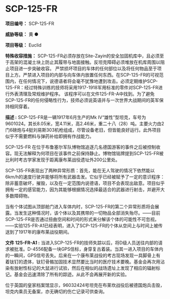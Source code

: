 # SCP-125-FR

**项目编号：**  SCP-125-FR

**威胁等级：**  黄 ●

**项目等级：**  Euclid

**特殊收容措施：**  SCP-125-FR必须存放在Site-Zayin的安全加固机库中，且必须至于高架的混凝土块上防止其履带与地面接触。反坦克障碍必须堆放在机库周围以阻止项目进一步突破收容。
严禁损坏项目的车体的任何部位以及将任何物品至于项目上方。严禁进入项目的内部与向车体内放置任何东西。在SCP-125-FR的可视范围内，在任何情况下，说德语者将会毫不犹豫地遭到攻击。必须定期维护SCP-125-FR：经过特殊训练的技师将采用1917-1918军用标准的零件对SCP-125-FR进行外表清理及常规维护程序。 该程序可以在文件125-FR-A中找到。为了避免SCP-125-FR的任何侵略性行为，技师必须说英语并与一次世界大战期间的英军保持相同穿着。

**描述 :**  SCP-125-FR是一辆1917年6月生产的Mk IV“雄性”型坦克，车号为9601024。其长8.05米，宽4.11米，高2.46米，重二十八（28）吨。主要火力由2门6磅炮与4挺刘易斯303机枪组成，尽管设备老旧，但皆能良好运行。此外项目似乎不需要燃料与弹药补给即拥有作战能力。

SCP-125-FR 在位于布鲁塞尔军队博物馆追逐几名德国游客的事件之后被控制收容。现无法解释为何项目在该事件之前保持静止。博物馆铭牌提到SCP-125-FR被比利时考古学家发现于距离康布莱战役遗址外200公里处。

SCP-135-FR表现出了两种异常形质：首先，能在无人驾驶的情况下依然能以6km/h的速度行驶并能够将所有武器击发。它似乎已经被赋予了一定的意识程序：除非蓄意破坏，摧毁，以及在一定范围内说德语，项目不会表现出敌意。项目似乎拥有一定的感官能力，因为其能够根据情况选择最适合的武器进行射击，并避开大多数障碍物。

当有个体试图从顶部舱门进入车体内时，SCP-125-FR的第二个异常形质将会展露。当发生这种情况时，该个体以及其携带的一切物品全部消失殆尽。——目前SCP-125-FR是否通过扭曲空间和时间的形式来分解该个体的可能性不可忽视。——实验125-FR-A1已经表明，进入了SCP-125-FR的个体从空间上与时间上被传送到了1917年的康布莱战役期间。

**文件 125-FR-A1 :** 当进入SCP-125-FR的技师失踪以后，将D级人员送往内部的请求被批准。D-4556配备一块GPS信标，身穿复古着装。当其一进入项目的车体内的一瞬间，GPS信号丢失。后来在一个康布莱战役的考古现场发现一具脚骨上有着钛钉的遗体，钛钉骨骼加固技术显然要比当时的医疗技术要晚。基金会再次用沾染有放射性标记的大鼠进行试验，然后在相似的战场遗址上发现了相应的辐射标记。基金会迅速清除了所有的踪迹。从此不会再展开新的实验。

位于英国的皇家档案馆显示，96032424号坦克在布莱坎战役后被德国炮兵击毁，坦克内乘员无备案，亦无确切的伤亡记录可供查询。

